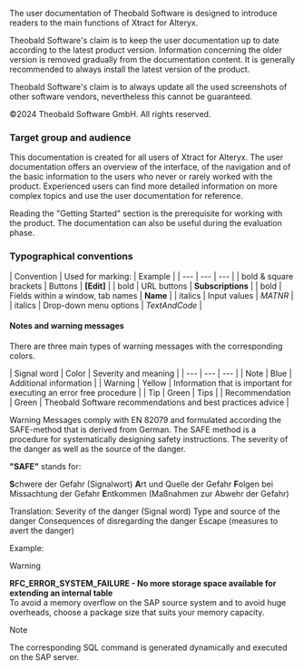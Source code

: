 The user documentation of Theobald Software is designed to introduce readers to the main functions of Xtract for Alteryx.

Theobald Software's claim is to keep the user documentation up to date according to the latest product version. Information concerning the older version is removed gradually from the documentation content. It is generally recommended to always install the latest version of the product.

Theobald Software's claim is to always update all the used screenshots of other software vendors, nevertheless this cannot be guaranteed.

©2024 Theobald Software GmbH. All rights reserved.

### Target group and audience

This documentation is created for all users of Xtract for Alteryx. The user documentation offers an overview of the interface, of the navigation and of the basic information to the users who never or rarely worked with the product. Experienced users can find more detailed information on more complex topics and use the user documentation for reference.

Reading the "Getting Started" section is the prerequisite for working with the product. The documentation can also be useful during the evaluation phase.

### Typographical conventions

| Convention | Used for marking: | Example | | --- | --- | --- | | bold & square brackets | Buttons | **[Edit]** | | bold | URL buttons | **Subscriptions** | | bold | Fields within a window, tab names | **Name** | | italics | Input values | *MATNR* | | italics | Drop-down menu options | *TextAndCode* |

#### Notes and warning messages

There are three main types of warning messages with the corresponding colors.

| Signal word | Color | Severity and meaning | | --- | --- | --- | | Note | Blue | Additional information | | Warning | Yellow | Information that is important for executing an error free procedure | | Tip | Green | Tips | | Recommendation | Green | Theobald Software recommendations and best practices advice |

Warning Messages comply with EN 82079 and formulated according the SAFE-method that is derived from German. The SAFE method is a procedure for systematically designing safety instructions. The severity of the danger as well as the source of the danger.

**"SAFE"** stands for:

**S**chwere der Gefahr (Signalwort) **A**rt und Quelle der Gefahr **F**olgen bei Missachtung der Gefahr **E**ntkommen (Maßnahmen zur Abwehr der Gefahr)

Translation: Severity of the danger (Signal word) Type and source of the danger Consequences of disregarding the danger Escape (measures to avert the danger)

Example:

Warning

**RFC_ERROR_SYSTEM_FAILURE - No more storage space available for extending an internal table**\
To avoid a memory overflow on the SAP source system and to avoid huge overheads, choose a package size that suits your memory capacity.

Note

The corresponding SQL command is generated dynamically and executed on the SAP server.
